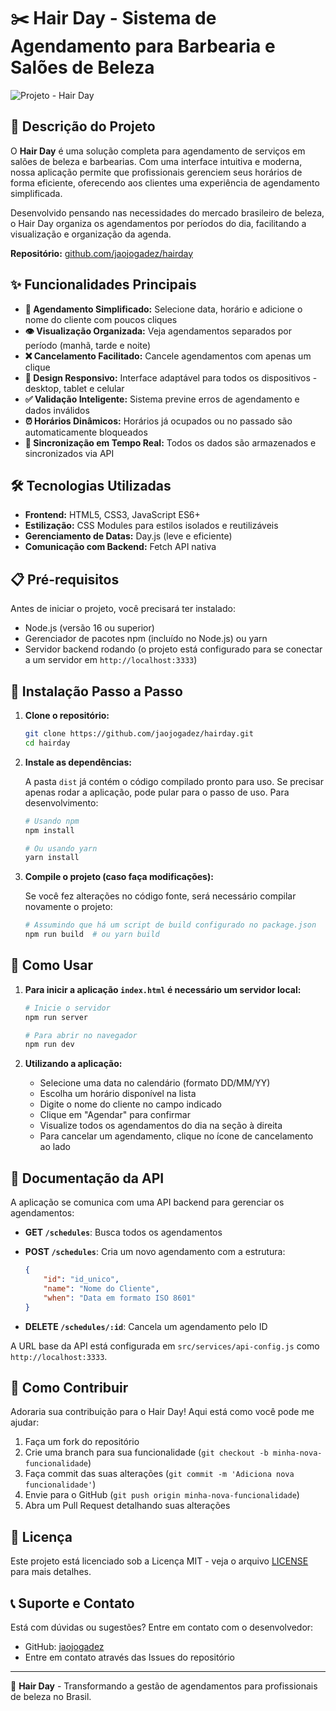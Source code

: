 # ✂️ Hair Day - Sistema de Agendamento para Barbearia e Salões de Beleza

![Projeto  - Hair Day](https://github.com/user-attachments/assets/67c8ca82-202d-44cb-a62d-097f11c88e3a)

## 📝 Descrição do Projeto

O **Hair Day** é uma solução completa para agendamento de serviços em salões de beleza e barbearias. Com uma interface intuitiva e moderna, nossa aplicação permite que profissionais gerenciem seus horários de forma eficiente, oferecendo aos clientes uma experiência de agendamento simplificada.

Desenvolvido pensando nas necessidades do mercado brasileiro de beleza, o Hair Day organiza os agendamentos por períodos do dia, facilitando a visualização e organização da agenda.

**Repositório:** [github.com/jaojogadez/hairday](https://github.com/jaojogadez/hairday)

## ✨ Funcionalidades Principais

* **📅 Agendamento Simplificado:** Selecione data, horário e adicione o nome do cliente com poucos cliques
* **👁️ Visualização Organizada:** Veja agendamentos separados por período (manhã, tarde e noite)
* **❌ Cancelamento Facilitado:** Cancele agendamentos com apenas um clique
* **📱 Design Responsivo:** Interface adaptável para todos os dispositivos - desktop, tablet e celular
* **✅ Validação Inteligente:** Sistema previne erros de agendamento e dados inválidos
* **⏰ Horários Dinâmicos:** Horários já ocupados ou no passado são automaticamente bloqueados
* **🔄 Sincronização em Tempo Real:** Todos os dados são armazenados e sincronizados via API

## 🛠️ Tecnologias Utilizadas

* **Frontend:** HTML5, CSS3, JavaScript ES6+
* **Estilização:** CSS Modules para estilos isolados e reutilizáveis 
* **Gerenciamento de Datas:** Day.js (leve e eficiente)
* **Comunicação com Backend:** Fetch API nativa

## 📋 Pré-requisitos

Antes de iniciar o projeto, você precisará ter instalado:

* Node.js (versão 16 ou superior)
* Gerenciador de pacotes npm (incluído no Node.js) ou yarn
* Servidor backend rodando (o projeto está configurado para se conectar a um servidor em `http://localhost:3333`)

## 🚀 Instalação Passo a Passo

1. **Clone o repositório:**

   ```bash
   git clone https://github.com/jaojogadez/hairday.git
   cd hairday
   ```

2. **Instale as dependências:**

   A pasta `dist` já contém o código compilado pronto para uso. Se precisar apenas rodar a aplicação, pode pular para o passo de uso. Para desenvolvimento:

   ```bash
   # Usando npm
   npm install

   # Ou usando yarn
   yarn install
   ```

3. **Compile o projeto (caso faça modificações):**

   Se você fez alterações no código fonte, será necessário compilar novamente o projeto:

   ```bash
   # Assumindo que há um script de build configurado no package.json
   npm run build  # ou yarn build
   ```

## 📱 Como Usar

1. **Para inicir a aplicação `index.html` é necessário um servidor local:**

   ```bash
   # Inicie o servidor 
   npm run server

   # Para abrir no navegador
   npm run dev
   ```

2. **Utilizando a aplicação:**

   * Selecione uma data no calendário (formato DD/MM/YY)
   * Escolha um horário disponível na lista
   * Digite o nome do cliente no campo indicado
   * Clique em "Agendar" para confirmar
   * Visualize todos os agendamentos do dia na seção à direita
   * Para cancelar um agendamento, clique no ícone de cancelamento ao lado

## 🔌 Documentação da API

A aplicação se comunica com uma API backend para gerenciar os agendamentos:

* **GET `/schedules`**: Busca todos os agendamentos
* **POST `/schedules`**: Cria um novo agendamento com a estrutura:

  ```json
  {
      "id": "id_unico",
      "name": "Nome do Cliente",
      "when": "Data em formato ISO 8601"
  }
  ```

* **DELETE `/schedules/:id`**: Cancela um agendamento pelo ID

A URL base da API está configurada em `src/services/api-config.js` como `http://localhost:3333`.

## 🤝 Como Contribuir

Adoraria sua contribuição para o Hair Day! Aqui está como você pode me ajudar:

1. Faça um fork do repositório
2. Crie uma branch para sua funcionalidade (`git checkout -b minha-nova-funcionalidade`)
3. Faça commit das suas alterações (`git commit -m 'Adiciona nova funcionalidade'`)
4. Envie para o GitHub (`git push origin minha-nova-funcionalidade`)
5. Abra um Pull Request detalhando suas alterações

## 📄 Licença

Este projeto está licenciado sob a Licença MIT - veja o arquivo [LICENSE](LICENSE) para mais detalhes.

## 📞 Suporte e Contato

Está com dúvidas ou sugestões? Entre em contato com o desenvolvedor:

* GitHub: [jaojogadez](https://github.com/jaojogadez)
* Entre em contato através das Issues do repositório

---

💈 **Hair Day** - Transformando a gestão de agendamentos para profissionais de beleza no Brasil.
